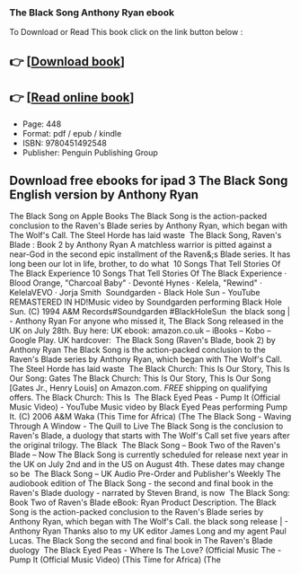 ### The Black Song Anthony Ryan ebook

To Download or Read This book click on the link button below :

## 👉  [**[Download book](http://filesbooks.info/download.php?group=book&from=github.com&id=574006&lnk=1061 "Download book")**]

## 👉  [**[Read online book](http://filesbooks.info/download.php?group=book&from=github.com&id=574006&lnk=1061 "Read online book")**]


* Page: 448
* Format: pdf / epub / kindle
* ISBN: 9780451492548
* Publisher: Penguin Publishing Group



## Download free ebooks for ipad 3 The Black Song English version by Anthony Ryan



 ‎The Black Song on Apple Books The Black Song is the action-packed conclusion to the Raven&#039;s Blade series by Anthony Ryan, which began with The Wolf&#039;s Call. The Steel Horde has laid waste 
 The Black Song, Raven&#039;s Blade : Book 2 by Anthony Ryan A matchless warrior is pitted against a near-God in the second epic installment of the Raven&amp;;s Blade series. It has long been our lot in life, brother, to do what 
 10 Songs That Tell Stories Of The Black Experience 10 Songs That Tell Stories Of The Black Experience · Blood Orange, &quot;Charcoal Baby&quot; · Devonté Hynes · Kelela, &quot;Rewind&quot; · KelelaVEVO · Jorja Smith 
 Soundgarden - Black Hole Sun - YouTube REMASTERED IN HD!Music video by Soundgarden performing Black Hole Sun. (C) 1994 A&amp;M Records#Soundgarden #BlackHoleSun 
 the black song | - Anthony Ryan For anyone who missed it, The Black Song released in the UK on July 28th. Buy here: UK ebook: amazon.co.uk – iBooks – Kobo – Google Play. UK hardcover: 
 The Black Song (Raven&#039;s Blade, book 2) by Anthony Ryan The Black Song is the action-packed conclusion to the Raven&#039;s Blade series by Anthony Ryan, which began with The Wolf&#039;s Call. The Steel Horde has laid waste 
 The Black Church: This Is Our Story, This Is Our Song: Gates The Black Church: This Is Our Story, This Is Our Song [Gates Jr., Henry Louis] on Amazon.com. *FREE* shipping on qualifying offers. The Black Church: This Is 
 The Black Eyed Peas - Pump It (Official Music Video) - YouTube Music video by Black Eyed Peas performing Pump It. (C) 2006 A&amp;M Waka (This Time for Africa) (The
 The Black Song - Waving Through A Window - The Quill to Live The Black Song is the conclusion to Raven&#039;s Blade, a duology that starts with The Wolf&#039;s Call set five years after the original trilogy. The Black 
 The Black Song – Book Two of the Raven&#039;s Blade – Now The Black Song is currently scheduled for release next year in the UK on July 2nd and in the US on August 4th. These dates may change so be 
 The Black Song – UK Audio Pre-Order and Publisher&#039;s Weekly The audiobook edition of The Black Song - the second and final book in the Raven&#039;s Blade duology - narrated by Steven Brand, is now 
 The Black Song: Book Two of Raven&#039;s Blade eBook: Ryan Product Description. The Black Song is the action-packed conclusion to the Raven&#039;s Blade series by Anthony Ryan, which began with The Wolf&#039;s Call.
 the black song release | - Anthony Ryan Thanks also to my UK editor James Long and my agent Paul Lucas. The Black Song the second and final book in The Raven&#039;s Blade duology 
 The Black Eyed Peas - Where Is The Love? (Official Music The - Pump It (Official Music Video) (This Time for Africa) (The





